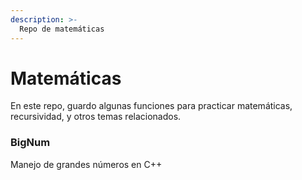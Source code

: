 ```yaml
---
description: >-
  Repo de matemáticas
---
```


# Matemáticas

En este repo, guardo algunas funciones para practicar matemáticas, recursividad,
y otros temas relacionados.

### BigNum

Manejo de grandes números en C++
